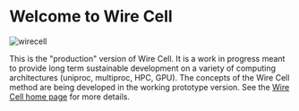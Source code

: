 # Welcome to Wire Cell

![wirecell](img/wirecell.png)

This is the "production" version of Wire Cell.  It is a work in
progress meant to provide long term sustainable development on a
variety of computing architectures (uniproc, multiproc, HPC, GPU).
The concepts of the Wire Cell method are being developed in the
working prototype version.  See the
[Wire Cell home page](http://www.phy.bnl.gov/wire-cell/) for more
details.

